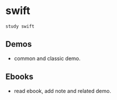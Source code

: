 # swift
	study swift
	
## Demos
* common and classic demo.

## Ebooks
* read ebook, add note and related demo.




